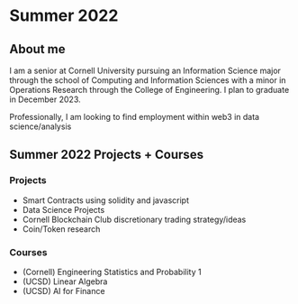 # Summer 2022

## About me 
I am a senior at Cornell University pursuing an Information Science major through the school of Computing and Information Sciences with a minor in Operations Research through the College of Engineering. I plan to graduate in December 2023.

Professionally, I am looking to find employment within web3 in data science/analysis

## Summer 2022 Projects + Courses
### Projects
- Smart Contracts using solidity and javascript
- Data Science Projects
- Cornell Blockchain Club discretionary trading strategy/ideas
- Coin/Token research 
### Courses 
- (Cornell) Engineering Statistics and Probability 1
- (UCSD) Linear Algebra
- (UCSD) AI for Finance 


